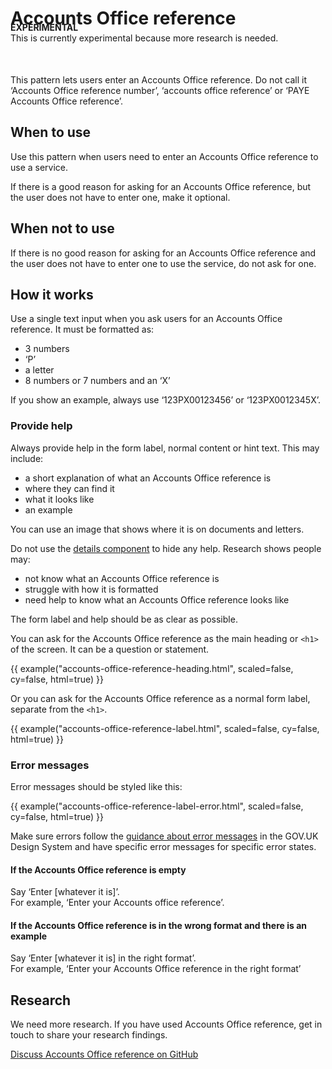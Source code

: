 # Accounts Office reference

<p style="margin-bottom:50px;margin-top:-30px">
<strong class="phase-tag">EXPERIMENTAL</strong><br>
This is currently experimental because more research is needed.</p>

This pattern lets users enter an Accounts Office reference. Do not call it ‘Accounts Office reference number’, ‘accounts office reference’ or ‘PAYE Accounts Office reference’.

## When to use

Use this pattern when users need to enter an Accounts Office reference to use a service.

If there is a good reason for asking for an Accounts Office reference, but the user does not have to enter one, make it optional.

## When not to use

If there is no good reason for asking for an Accounts Office reference and the user does not have to enter one to use the service, do not ask for one.

## How it works

Use a single text input when you ask users for an Accounts Office reference. It must be formatted as:

- 3 numbers
- ‘P’
- a letter
- 8 numbers or 7 numbers and an ‘X’

If you show an example, always use ‘123PX00123456’ or ‘123PX0012345X’.

### Provide help

Always provide help in the form label, normal content or hint text. This may include:

- a short explanation of what an Accounts Office reference is
- where they can find it
- what it looks like
- an example

You can use an image that shows where it is on documents and letters.

Do not use the [details component](https://design-system.service.gov.uk/components/details/) to hide any help. Research shows people may:

- not know what an Accounts Office reference is
- struggle with how it is formatted
- need help to know what an Accounts Office reference looks like

The form label and help should be as clear as possible.

You can ask for the Accounts Office reference as the main heading or `<h1>` of the screen. It can be a question or statement.

{{ example("accounts-office-reference-heading.html", scaled=false, cy=false, html=true) }}

Or you can ask for the Accounts Office reference as a normal form label, separate from the `<h1>`.

{{ example("accounts-office-reference-label.html", scaled=false, cy=false, html=true) }}

### Error messages

Error messages should be styled like this:

{{ example("accounts-office-reference-label-error.html", scaled=false, cy=false, html=true) }}

Make sure errors follow the [guidance about error messages](https://design-system.service.gov.uk/components/error-message/) in the GOV.UK Design System and have specific error messages for specific error states.

#### If the Accounts Office reference is empty

Say ‘Enter [whatever it is]’.<br/>
For example, ‘Enter your Accounts office reference’.

#### If the Accounts Office reference is in the wrong format and there is an example

Say ‘Enter [whatever it is] in the right format’.<br/>
For example, ‘Enter your Accounts Office reference in the right format’

## Research

We need more research. If you have used Accounts Office reference, get in touch to share your research findings.

[Discuss Accounts Office reference on GitHub](https://github.com/hmrc/design-patterns/issues/153)
